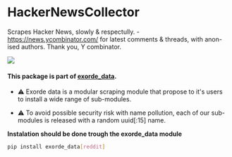 # HackerNewsCollector
Scrapes Hacker News, slowly & respectully. - https://news.ycombinator.com/
for latest comments & threads, with anon-ised authors.
Thank you, Y combinator.

<img src="https://img.shields.io/badge/exorde-data-blue?style=for-the-badge" />

#### This package is part of [exorde_data]().

- :warning: Exorde data is a modular scraping module that propose to it's users to install a wide range of sub-modules.

- ⚠️  To avoid possible security risk with name pollution, each of our sub-modules is released with a random uuid[:15] name.

**Instalation should be done trough the exorde_data module**
```bash
pip install exorde_data[reddit]
```
